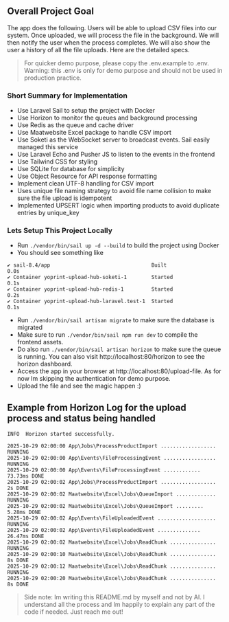 ## Overall Project Goal

The app does the following. Users will be able to upload CSV files into our system. Once uploaded, we will process the file in the background. We will then notify the user when the process completes. We will also show the user a history of all the file uploads. Here are the detailed specs.


> For quicker demo purpose, please copy the .env.example to .env. Warning: this .env is only for demo purpose and should not be used in production practice.

### Short Summary for Implementation
- Use Laravel Sail to setup the project with Docker
- Use Horizon to monitor the queues and background processing
- Use Redis as the queue and cache driver
- Use Maatwebsite Excel package to handle CSV import
- Use Soketi as the WebSocket server to broadcast events. Sail easily managed this service
- Use Laravel Echo and Pusher JS to listen to the events in the frontend
- Use Tailwind CSS for styling
- Use SQLite for database for simplicity
- Use Object Resource for API response formatting
- Implement clean UTF-8 handling for CSV import
- Uses unique file naming strategy to avoid file name collision to make sure the file upload is idempotent
- Implemented UPSERT logic when importing products to avoid duplicate entries by unique_key

### Lets Setup This Project Locally

- Run `./vendor/bin/sail up -d --build` to build the project using Docker
- You should see something like

```
✔ sail-8.4/app                                 Built                                                                         0.0s 
✔ Container yoprint-upload-hub-soketi-1        Started                                                                       0.1s 
✔ Container yoprint-upload-hub-redis-1         Started                                                                       0.2s 
✔ Container yoprint-upload-hub-laravel.test-1  Started                                                                       0.1s 
```

- Run `./vendor/bin/sail artisan migrate` to make sure the database is migrated
- Make sure to run `./vendor/bin/sail npm run dev` to compile the frontend assets.
- Do also run `./vendor/bin/sail artisan horizon` to make sure the queue is running. You can also visit http://localhost:80/horizon to see the horizon dashboard.
- Access the app in your browser at http://localhost:80/upload-file. As for now Im skipping the authentication for demo purpose.
- Upload the file and see the magic happen :)


## Example from Horizon Log for the upload process and status being handled
```
INFO  Horizon started successfully.  

2025-10-29 02:00:00 App\Jobs\ProcessProductImport .................. RUNNING
2025-10-29 02:00:00 App\Events\FileProcessingEvent ................. RUNNING
2025-10-29 02:00:00 App\Events\FileProcessingEvent ............ 73.73ms DONE
2025-10-29 02:00:02 App\Jobs\ProcessProductImport .................. 2s DONE
2025-10-29 02:00:02 Maatwebsite\Excel\Jobs\QueueImport ............. RUNNING
2025-10-29 02:00:02 Maatwebsite\Excel\Jobs\QueueImport ......... 5.28ms DONE
2025-10-29 02:00:02 App\Events\FileUploadedEvent ................... RUNNING
2025-10-29 02:00:02 App\Events\FileUploadedEvent .............. 26.47ms DONE
2025-10-29 02:00:02 Maatwebsite\Excel\Jobs\ReadChunk ............... RUNNING
2025-10-29 02:00:10 Maatwebsite\Excel\Jobs\ReadChunk ............... 8s DONE
2025-10-29 02:00:12 Maatwebsite\Excel\Jobs\ReadChunk ............... RUNNING
2025-10-29 02:00:20 Maatwebsite\Excel\Jobs\ReadChunk ............... 8s DONE
```

> Side note: Im writing this README.md by myself and not by AI. I understand all the process and Im happily to explain any part of the code if needed. Just reach me out!
